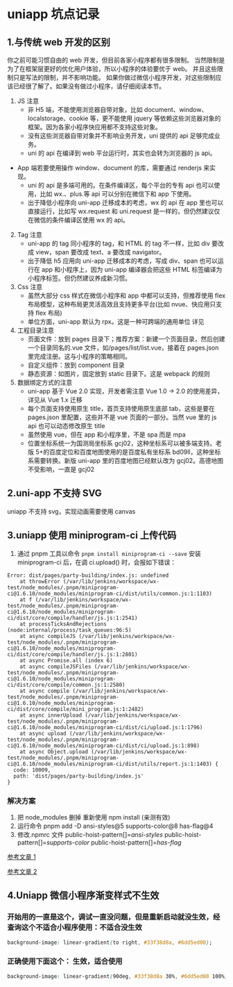 # uniapp 坑点记录

## 1.与传统 web 开发的区别

你之前可能习惯自由的 web 开发，但目前各家小程序都有很多限制。 当然限制是为了在框架层更好的优化用户体验，所以小程序的体验要优于 web。 并且这些限制只是写法的限制，并不影响功能。 如果你做过微信小程序开发，对这些限制应该已经很了解了。如果没有做过小程序，请仔细阅读本节。

1. JS 注意
   - 非 H5 端，不能使用浏览器自带对象，比如 document、window、localstorage、cookie 等，更不能使用 jquery 等依赖这些浏览器对象的框架。因为各家小程序快应用都不支持这些对象。
   - 没有这些浏览器自带对象并不影响业务开发，uni 提供的 api 足够完成业务。
   - uni 的 api 在编译到 web 平台运行时，其实也会转为浏览器的 js api。

- App 端若要使用操作 window、document 的库，需要通过 renderjs 来实现。
  - uni 的 api 是多端可用的。在条件编译区，每个平台的专有 api 也可以使用，比如 wx.、plus.等 api 可以分别在微信下和 app 下使用。
  - 出于降低小程序向 uni-app 迁移成本的考虑，wx 的 api 在 app 里也可以直接运行，比如写 wx.request 和 uni.request 是一样的，但仍然建议仅在微信的条件编译区使用 wx 的 api。

2. Tag 注意
   - uni-app 的 tag 同小程序的 tag，和 HTML 的 tag 不一样，比如 div 要改成 view，span 要改成 text、a 要改成 navigator。
   - 出于降低 h5 应用向 uni-app 迁移成本的考虑，写成 div、span 也可以运行在 app 和小程序上，因为 uni-app 编译器会把这些 HTML 标签编译为小程序标签。但仍然建议养成新习惯。
3. Css 注意
   - 虽然大部分 css 样式在微信小程序和 app 中都可以支持，但推荐使用 flex 布局模型，这种布局更灵活高效且支持更多平台(比如 nvue、快应用只支持 flex 布局)
   - 单位方面，uni-app 默认为 rpx。这是一种可跨端的通用单位 详见
4. 工程目录注意
   - 页面文件：放到 pages 目录下；推荐方案：新建一个页面目录，然后创建一个目录同名的.vue 文件，如/pages/list/list.vue，接着在 pages.json 里完成注册。这与小程序的策略相同。
   - 自定义组件：放到 component 目录
   - 静态资源：如图片，固定放到 static 目录下。这是 webpack 的规则
5. 数据绑定方式的注意
   - uni-app 基于 Vue 2.0 实现，开发者需注意 Vue 1.0 -> 2.0 的使用差异，详见从 Vue 1.x 迁移
   - 每个页面支持使用原生 title，首页支持使用原生底部 tab，这些是要在 pages.json 里配置，这些并不是 vue 页面的一部分。当然 vue 里的 js api 也可以动态修改原生 title
   - 虽然使用 vue，但在 app 和小程序里，不是 spa 而是 mpa
   - 位置坐标系统一为国测局坐标系 gcj02，这种坐标系可以被多端支持。老版 5+的百度定位和百度地图使用的是百度私有坐标系 bd09ll，这种坐标系需要转换。新版 uni-app 里的百度地图已经默认改为 gcj02。高德地图不受影响，一直是 gcj02

## 2.uni-app 不支持 SVG

uniapp 不支持 svg，实现动画需要使用 canvas

## 3.uniapp 使用 miniprogram-ci 上传代码

1. 通过 pnpm 工具以命令 `pnpm install miniprogram-ci --save` 安装 miniprogram-ci 后，在调 ci.upload() 时，会报如下错误：

```
Error: dist/pages/party-building/index.js: undefined
    at throwError (/var/lib/jenkins/workspace/wx-test/node_modules/.pnpm/miniprogram-ci@1.6.10/node_modules/miniprogram-ci/dist/utils/common.js:1:1103)
    at f (/var/lib/jenkins/workspace/wx-test/node_modules/.pnpm/miniprogram-ci@1.6.10/node_modules/miniprogram-ci/dist/core/compile/handler/js.js:1:2541)
    at processTicksAndRejections (node:internal/process/task_queues:96:5)
    at async compileJS (/var/lib/jenkins/workspace/wx-test/node_modules/.pnpm/miniprogram-ci@1.6.10/node_modules/miniprogram-ci/dist/core/compile/handler/js.js:1:2801)
    at async Promise.all (index 6)
    at async compileJSFiles (/var/lib/jenkins/workspace/wx-test/node_modules/.pnpm/miniprogram-ci@1.6.10/node_modules/miniprogram-ci/dist/core/compile/common.js:1:2580)
    at async compile (/var/lib/jenkins/workspace/wx-test/node_modules/.pnpm/miniprogram-ci@1.6.10/node_modules/miniprogram-ci/dist/core/compile/mini_program.js:1:2482)
    at async innerUpload (/var/lib/jenkins/workspace/wx-test/node_modules/.pnpm/miniprogram-ci@1.6.10/node_modules/miniprogram-ci/dist/ci/upload.js:1:1796)
    at async upload (/var/lib/jenkins/workspace/wx-test/node_modules/.pnpm/miniprogram-ci@1.6.10/node_modules/miniprogram-ci/dist/ci/upload.js:1:898)
    at async Object.upload (/var/lib/jenkins/workspace/wx-test/node_modules/.pnpm/miniprogram-ci@1.6.10/node_modules/miniprogram-ci/dist/utils/report.js:1:1403) {
  code: 10009,
  path: 'dist/pages/party-building/index.js'
}
```

### 解决方案

1. 把 node_modules 删掉 重新使用 npm install (亲测有效)
2. 运行命令 pnpm add -D ansi-styles@5 supports-color@8 has-flag@4
3. 修改.npmrc 文件
   public-hoist-pattern[]=_ansi-styles_
   public-hoist-pattern[]=_supports-color_
   public-hoist-pattern[]=_has-flag_

[参考文章 1](https://developers.weixin.qq.com/community/develop/doc/000e284b7d4bc09b194d0748356800)

[参考文章 2](https://developers.weixin.qq.com/community/develop/doc/0004a6592d8ff8b914de889555b400)

## 4.Uniapp 微信小程序渐变样式不生效

### 开始用的一直是这个，调试一直没问题，但是重新启动就没生效，经查询这个不适合小程序使用：不适合没生效

```css
background-image: linear-gradient(to right, #33f38d8a, #6dd5ed00);
```

### 正确使用下面这个： 生效，适合使用

```css
background-image: linear-gradient(90deg, #33f38d8a 30%, #6dd5ed00 100%);
```
